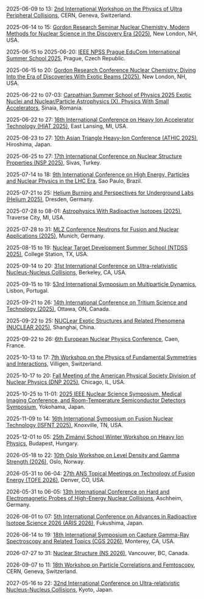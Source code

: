 2025-06-09 to 13: [2nd International Workshop on the Physics of Ultra Peripheral Collisions](https://indico.cern.ch/event/1411016/ "UPC2025 focuses on ultra-peripheral collisions in heavy-ion physics, exploring photon-photon and photon-nucleus interactions. Topics include vector meson production, electromagnetic processes, and QCD at low momentum. The workshop discusses experimental results from LHC and theoretical models for nuclear interactions."), CERN, Geneva, Switzerland.

2025-06-14 to 15: [Gordon Research Seminar Nuclear Chemistry, Modern Methods for Nuclear Science in the Discovery Era (2025)](https://www.grc.org/nuclear-chemistry-grs-conference/2025/ "Explores modern nuclear chemistry techniques. Topics include nuclear reactions, isotope production, and computational methods for nuclear structure, emphasizing advancements in experimental and theoretical approaches for nuclear science discovery."), New London, NH, USA.

2025-06-15 to 2025-06-20: [IEEE NPSS Prague EduCom International Summer School 2025](https://indico.cern.ch/event/1411058/ "PEISS 2025 trains students in nuclear science instrumentation, focusing on detectors. Topics include radiation detection, scintillator technologies, and data acquisition. Lectures cover applications in particle physics and astrophysics, emphasizing experimental techniques."), Prague, Czech Republic.

2025-06-15 to 20: [Gordon Research Conference Nuclear Chemistry: Diving Into the Era of Discoveries With Exotic Beams (2025)](https://www.grc.org/nuclear-chemistry-conference/2025/ "This conference focuses on nuclear chemistry with exotic beams, covering nuclear structure, reactions, and rare isotopes. Topics include superheavy elements, nuclear fission, and applications in astrophysics, emphasizing experimental advancements with next-generation beam facilities."), New London, NH, USA.

2025-06-22 to 07-03: [Carpathian Summer School of Physics 2025 Exotic Nuclei and Nuclear/Particle Astrophysics (X). Physics With Small Accelerators](https://cssp25.nipne.ro/ "Focuses on exotic nuclei and nuclear/particle astrophysics. Topics include nuclear reactions with small accelerators, rare isotope studies, and astrophysical processes, with emphasis on experimental techniques and theoretical modeling."), Sinaia, Romania.

2025-06-22 to 27: [16th International Conference on Heavy Ion Accelerator Technology (HIAT 2025)](https://indico.jacow.org/event/82/ "HIAT 2025 focuses on heavy ion accelerator technology, covering beam dynamics, ion sources, and accelerator design. Topics include applications in nuclear physics, medical therapy, and materials science, emphasizing heavy ion accelerator advancements."), East Lansing, MI, USA.

2025-06-23 to 27: [10th Asian Triangle Heavy-Ion Conference (ATHIC 2025)](https://indico.cern.ch/event/1381254/ "The conference focuses on heavy-ion collisions, exploring quark-gluon plasma formation, nuclear matter under extreme conditions, and hadron interactions. Topics include jet physics, collective dynamics, and chiral symmetry restoration, with emphasis on experimental results from RHIC and LHC. Theoretical advancements in QCD at high energy and density are also discussed, alongside novel probes of nuclear structure."), Hiroshima, Japan.

2025-06-25 to 27: [17th International Conference on Nuclear Structure Properties (NSP 2025)](https://nsp2025.cumhuriyet.edu.tr/ "Examines nuclear structure and properties. Topics include nuclear models, spectroscopy, and reaction mechanisms, with applications in understanding nuclear interactions and fundamental physics."), Sivas, Turkey.

2025-07-14 to 18: [9th International Conference on High Energy, Particles and Nuclear Physics in the LHC Era](https://indico.cern.ch/event/1376915/ "HEPNP2025 explores high-energy particle and nuclear physics in the LHC era. Topics include Higgs boson measurements, quark-gluon plasma, and new physics searches. The conference discusses experimental results from ATLAS, CMS, and LHCb, alongside theoretical advancements in QCD."), Sao Paulo, Brazil.

2025-07-21 to 25: [Helium Burning and Perspectives for Underground Labs (Helium 2025)](https://events.hifis.net/event/2207/ "Helium 2025 focuses on helium burning in nuclear astrophysics, covering stellar nucleosynthesis, reaction rates, and underground experiments. Topics include alpha-capture reactions, applications in cosmology, emphasizing low-background nuclear measurements for astrophysical research."), Dresden, Germany.

2025-07-28 to 08-01: [Astrophysics With Radioactive Isotopes (2025)](https://indico.global/event/5668/ "This conference focuses on radioactive isotopes in astrophysics, covering nucleosynthesis, decay processes, and isotopic abundances. Topics include supernova remnants, cosmic rays, and applications in stellar evolution, emphasizing experimental and theoretical nuclear astrophysical research."), Traverse City, MI, USA.

2025-07-28 to 31: [MLZ Conference Neutrons for Fusion and Nuclear Applications (2025)](https://indico.frm2.tum.de/event/540/ "This conference focuses on neutron applications in fusion and nuclear science, covering neutron scattering, reactor diagnostics, and materials testing. Topics include fusion materials, nuclear fuel cycles, and applications in energy, emphasizing neutron-based experimental techniques."), Munich, Germany.

2025-08-15 to 19: [Nuclear Target Development Summer School (NTDSS 2025)](https://cyclotron.tamu.edu/ntdss2025/ "NTDSS 2025 focuses on nuclear target development, covering target fabrication, thin-film techniques, and isotopic enrichment. Topics include applications in nuclear physics experiments, accelerator-based research, and astrophysics, emphasizing hands-on training in target preparation for high-precision nuclear measurements."), College Station, TX, USA.

2025-09-14 to 20: [31st International Conference on Ultra-relativistic Nucleus-Nucleus Collisions](https://qm2025.lbl.gov/ "Quark Matter 2025 focuses on ultra-relativistic nucleus-nucleus collisions, exploring quark-gluon plasma and QCD dynamics. Topics include jet quenching, heavy quark production, and collective flow. The conference discusses experimental results from LHC and RHIC, alongside theoretical advancements in high-energy nuclear physics."), Berkeley, CA, USA.

2025-09-15 to 19: [53rd International Symposium on Multiparticle Dynamics](https://ismd2025.org/ "ISMD 2025 focuses on multiparticle dynamics in high-energy physics, exploring QCD and particle interactions. Topics include jet production, soft interactions, and collective phenomena. The symposium discusses experimental results from LHC and theoretical models for multiparticle production processes."), Lisbon, Portugal.

2025-09-21 to 26: [14th International Conference on Tritium Science and Technology (2025)](https://tritium2025.com "This conference focuses on tritium science, covering tritium handling, fusion fuel cycles, and plasma-material interactions. Topics include applications in fusion reactors, environmental safety, and isotope separation, emphasizing experimental and computational advances in tritium technologies."), Ottawa, ON, Canada.

2025-09-22 to 25: [NUCLear Exotic Structures and Related Phenomena (NUCLEAR 2025)](https://napp.fudan.edu.cn/event/52/ "Investigates exotic nuclear structures, covering superheavy nuclei, nuclear clustering, and reaction mechanisms. Topics include nuclear spectroscopy, theoretical modeling, and applications in nuclear physics, emphasizing experimental and computational advancements."), Shanghai, China.

2025-09-22 to 26: [6th European Nuclear Physics Conference](https://eunpc2025.org/ "EuNPC2025 explores nuclear physics, focusing on nuclear structure, reactions, and astrophysics. Topics include exotic nuclei, nuclear forces, and nucleosynthesis. The conference discusses experimental results from GANIL and theoretical advancements in nuclear models, advancing fundamental and applied nuclear science."), Caen, France.

2025-10-13 to 17: [7th Workshop on the Physics of Fundamental Symmetries and Interactions](https://psi2025.web.cern.ch/ "PSI2025 explores fundamental symmetries and interactions, focusing on CP violation, electric dipole moments, and precision measurements. Topics include tests of the Standard Model and searches for new physics. The workshop discusses experimental results from PSI facilities and theoretical models."), Villigen, Switzerland.

2025-10-17 to 20: [Fall Meeting of the American Physical Society Division of Nuclear Physics (DNP 2025)](https://indico.phy.anl.gov/event/58/ "Explores nuclear physics advancements, covering nuclear structure, reactions, and astrophysics. Topics include quark-gluon interactions, rare isotopes, and computational modeling, emphasizing experimental and theoretical developments in fundamental physics."), Chicago, IL, USA.

2025-10-25 to 11-01: [2025 IEEE Nuclear Science Symposium, Medical Imaging Conference, and Room-Temperature Semiconductor Detectors Symposium](https://ieee-npss.org/nss-mic-conference-links/ "The symposium covers nuclear science, medical imaging, and semiconductor detectors. Topics include radiation detection, imaging technologies, and room-temperature detectors for high-energy physics and medical applications. It discusses advancements in detector design, data acquisition, and applications in LHC experiments and diagnostics."), Yokohama, Japan.

2025-11-09 to 14: [16th International Symposium on Fusion Nuclear Technology (ISFNT 2025)](https://isfnt-16.ornl.gov "ISFNT 2025 explores fusion nuclear technology, covering neutronics, tritium breeding, and reactor materials. Topics include applications in fusion power plants, plasma diagnostics, and safety, emphasizing experimental and computational advancements for practical fusion energy systems."), Knoxville, TN, USA.

2025-12-01 to 05: [25th Zimányi School Winter Workshop on Heavy Ion Physics](https://zimanyischool.kfki.hu/ "The workshop focuses on heavy-ion physics, exploring quark-gluon plasma, hadronization, and QCD under extreme conditions. Topics include jet quenching, collective flow, and strangeness production. Experimental results from RHIC and LHC are discussed, alongside theoretical models like lattice QCD and hydrodynamics, advancing understanding of strongly interacting matter."), Budapest, Hungary.

2026-05-18 to 22: [10th Oslo Workshop on Level Density and Gamma Strength (2026)](https://www.mn.uio.no/fysikk/english/research/news-and-events/events/conferences/gamma10/ "This workshop focuses on nuclear level density and gamma strength, covering nuclear reactions, statistical models, and spectroscopy. Topics include applications in nuclear astrophysics and reactor physics, emphasizing experimental and theoretical methods for nuclear structure analysis."), Oslo, Norway.

2026-05-31 to 06-04: [27th ANS Topical Meetings on Technology of Fusion Energy (TOFE 2026)](https://www.ans.org/meetings/view-398/ "TOFE 2026 focuses on fusion energy technology, covering plasma confinement, neutronics, and reactor systems. Topics include tokamak advancements, fusion materials, and energy extraction, emphasizing experimental and computational progress toward practical fusion power generation."), Denver, CO, USA.

2026-05-31 to 06-05: [13th International Conference on Hard and Electromagnetic Probes of High-Energy Nuclear Collisions](https://hardprobes2026.org/ "Hard Probes 2026 examines hard and electromagnetic probes in high-energy nuclear collisions, focusing on quark-gluon plasma and QCD dynamics. Topics include jet quenching, photon production, and heavy quark dynamics. Experimental results from LHC and RHIC are discussed, alongside theoretical models for parton energy loss and nuclear modifications."), Aschheim, Germany.

2026-06-01 to 07: [5th International Conference on Advances in Radioactive Isotope Science 2026 (ARIS 2026)](https://indico.rcnp.osaka-u.ac.jp/event/2571/ "Explores radioactive isotope science. Topics include isotope production, nuclear reactions, and applications in medical physics, astrophysics, and fundamental nuclear research."), Fukushima, Japan.

2026-06-14 to 19: [18th International Symposium on Capture Gamma-Ray Spectroscopy and Related Topics (CGS 2026)](https://mpi-hd.mpg.de/mpi/de/forschung/abteilungen-und-gruppen/gespeicherte-und-gekuehlte-ionen/veranstaltungen/konferenzen "CGS 2026 focuses on capture gamma-ray spectroscopy, covering nuclear reactions, gamma decay, and nuclear structure. Topics include applications in astrophysics, nuclear energy, and medical physics, emphasizing experimental and theoretical studies of gamma-ray interactions."), Monterey, CA, USA.

2026-07-27 to 31: [Nuclear Structure (NS 2026)](https://indico.triumf.ca/event/745/ "NS 2026 focuses on nuclear structure, covering shell models, nuclear interactions, and spectroscopy. Topics include applications in nuclear astrophysics, particle physics, and energy, emphasizing experimental and computational methods for understanding nuclear properties and dynamics."), Vancouver, BC, Canada.

2026-09-07 to 11: [18th Workshop on Particle Correlations and Femtoscopy](https://indico.cern.ch/event/1402345/ "WPCF 2026 focuses on particle correlations and femtoscopy in high-energy collisions, exploring spacetime properties of particle-emitting sources. Topics include Hanbury Brown-Twiss interferometry, collective flow, and quark-gluon plasma dynamics. The workshop discusses experimental results from LHC and RHIC, alongside theoretical models for correlation functions."), CERN, Geneva, Switzerland.

2027-05-16 to 22: [32nd International Conference on Ultra-relativistic Nucleus-Nucleus Collisions](https://qm2027.org/ "Quark Matter 2027 examines ultra-relativistic nucleus-nucleus collisions, focusing on quark-gluon plasma and QCD dynamics. Topics include collective flow, heavy quark production, and jet quenching. The conference discusses experimental results from LHC and RHIC, alongside theoretical advancements in nuclear matter."), Kyoto, Japan.

